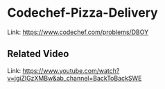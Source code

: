 # Codechef-Pizza-Delivery
Link: https://www.codechef.com/problems/DBOY
## Related Video
Link: https://www.youtube.com/watch?v=jgiZlGzXMBw&ab_channel=BackToBackSWE
